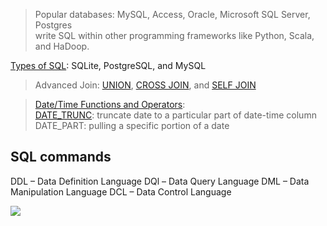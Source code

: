 >Popular databases: MySQL, Access, Oracle, Microsoft SQL Server, Postgres\
write SQL within other programming frameworks like Python, Scala, and HaDoop.

[Types of SQL](https://www.digitalocean.com/community/tutorials/sqlite-vs-mysql-vs-postgresql-a-comparison-of-relational-database-management-systems): SQLite, PostgreSQL, and MySQL

>Advanced Join: [UNION](https://www.w3schools.com/sql/sql_union.asp), [CROSS JOIN](https://www.w3resource.com/sql/joins/cross-join.php), and [SELF JOIN](https://www.w3schools.com/sql/sql_join_self.asp)

>[Date/Time Functions and Operators](https://www.postgresql.org/docs/9.1/functions-datetime.html):\
[DATE_TRUNC](https://mode.com/blog/date-trunc-sql-timestamp-function-count-on/): truncate date to a particular part of date-time column\
DATE_PART: pulling a specific portion of a date

## SQL commands

DDL – Data Definition Language
DQl – Data Query Language
DML – Data Manipulation Language
DCL – Data Control Language

![](https://media.geeksforgeeks.org/wp-content/cdn-uploads/20190826175059/Types-of-SQL-Commands.jpg)
